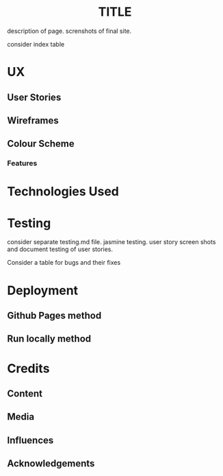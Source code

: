 <div align="center">
<h1>TITLE</h1>
</div>

description of page.  screnshots of final site.

consider index table

# UX

## User Stories

## Wireframes

## Colour Scheme

### Features

# Technologies Used

# Testing

consider separate testing.md file.  jasmine testing.  user story screen shots and document testing of user stories.

Consider a table for bugs and their fixes

# Deployment

## Github Pages method

## Run locally method

# Credits

## Content

## Media

## Influences

## Acknowledgements